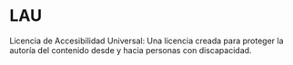 # LAU
Licencia de Accesibilidad Universal: Una licencia creada para proteger la autoría del contenido desde y hacia personas con discapacidad.
